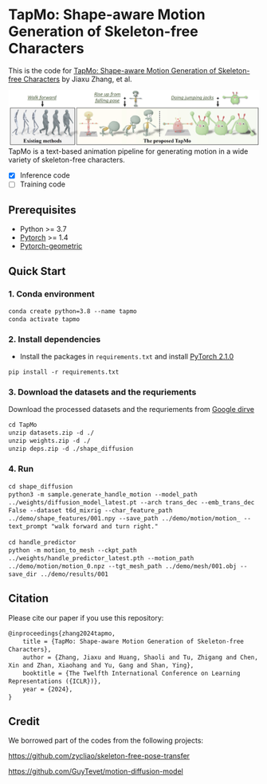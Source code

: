# TapMo: Shape-aware Motion Generation of Skeleton-free Characters

This is the code for [TapMo: Shape-aware Motion Generation of Skeleton-free Characters](https://arxiv.org/abs/2310.12678) by Jiaxu Zhang, et al.


![](https://github.com/Kebii/Tapmo/blob/main/gifs/teaser.jpg)
TapMo is a text-based animation pipeline for generating motion in a wide variety of skeleton-free characters.

- [x] Inference code
- [ ] Training code
<!-- ![](https://github.com/Kebii/Tapmo/blob/main/gifs/demo1.gif)
![](https://github.com/Kebii/Tapmo/blob/main/gifs/demo2.gif)


An overview of the TapMo pipeline. Given a non-rigged mesh and a motion description input by the user, the Mesh Handle Predictor $\lambda (\cdot)$ predicts mesh handles and skinning weights to control the mesh. The Shape-aware Motion Diffusion $\mu (\cdot)$ generates a text-guided and mesh-specific motion for the character using the motion description and the mesh deformation feature ${f}_{\phi}$ extracted by the Mesh Handle Predictor.
![](https://github.com/Kebii/Tapmo/blob/main/gifs/method.jpg) -->

## Prerequisites
- Python >= 3.7
- [Pytorch](https://pytorch.org/) >= 1.4
- [Pytorch-geometric](https://pytorch-geometric.readthedocs.io/en/latest/notes/installation.html)

## Quick Start
### 1. Conda environment
```
conda create python=3.8 --name tapmo
conda activate tapmo
```

### 2. Install dependencies
* Install the packages in `requirements.txt` and install [PyTorch 2.1.0](https://pytorch.org/)
```
pip install -r requirements.txt
```

### 3. Download the datasets and the requriements
Download the processed datasets and the requriements from [Google dirve](https://drive.google.com/drive/folders/1qViyiHHSXLD7l3RU-Fp8GSpO25td3oy-?usp=sharing)
```
cd TapMo
unzip datasets.zip -d ./
unzip weights.zip -d ./
unzip deps.zip -d ./shape_diffusion
```

### 4. Run
```
cd shape_diffusion
python3 -m sample.generate_handle_motion --model_path ../weights/diffusion_model_latest.pt --arch trans_dec --emb_trans_dec False --dataset t6d_mixrig --char_feature_path ../demo/shape_features/001.npy --save_path ../demo/motion/motion_ --text_prompt "walk forward and turn right."

cd handle_predictor
python -m motion_to_mesh --ckpt_path ../weights/handle_predictor_latest.pth --motion_path ../demo/motion/motion_0.npz --tgt_mesh_path ../demo/mesh/001.obj --save_dir ../demo/results/001
```

## Citation
Please cite our paper if you use this repository:
```
@inproceedings{zhang2024tapmo,
    title = {TapMo: Shape-aware Motion Generation of Skeleton-free Characters},
    author = {Zhang, Jiaxu and Huang, Shaoli and Tu, Zhigang and Chen, Xin and Zhan, Xiaohang and Yu, Gang and Shan, Ying},
    booktitle = {The Twelfth International Conference on Learning Representations ({ICLR})},
    year = {2024},
}
```

## Credit
We borrowed part of the codes from the following projects:  

https://github.com/zycliao/skeleton-free-pose-transfer

https://github.com/GuyTevet/motion-diffusion-model
